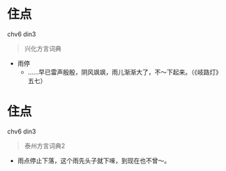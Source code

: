 # 住点
chv6 din3
> 兴化方言词典
- 雨停
  - ……早已雷声殷殷，阴风飒飒，雨儿渐渐大了，不～下起来。（《岐路灯》五七）

# 住点
chv6 din3
> 泰州方言词典2
- 雨点停止下落，这个雨先头子就下唻，到现在也不曾～。
